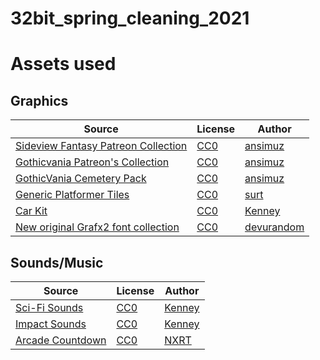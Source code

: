 # 32bit_spring_cleaning_2021

# Assets used

## Graphics

|Source|License|Author|
|---|---|---|
|[Sideview Fantasy Patreon Collection](https://opengameart.org/content/sideview-fantasy-patreon-collection)|[CC0](https://creativecommons.org/publicdomain/zero/1.0/)|[ansimuz](https://opengameart.org/users/ansimuz)|
|[Gothicvania Patreon's Collection](https://opengameart.org/content/gothicvania-patreons-collection)|[CC0](https://creativecommons.org/publicdomain/zero/1.0/)|[ansimuz](https://opengameart.org/users/ansimuz)|
|[GothicVania Cemetery Pack](https://opengameart.org/content/gothicvania-cemetery-pack)|[CC0](https://creativecommons.org/publicdomain/zero/1.0/)|[ansimuz](https://opengameart.org/users/ansimuz)|
|[Generic Platformer Tiles](https://opengameart.org/content/generic-platformer-tiles)|[CC0](https://creativecommons.org/publicdomain/zero/1.0/)|[surt](https://opengameart.org/users/surt)|
|[Car Kit](https://opengameart.org/content/car-kit)|[CC0](https://creativecommons.org/publicdomain/zero/1.0/)|[Kenney](https://opengameart.org/users/kenney)|
|[New original Grafx2 font collection](https://opengameart.org/content/new-original-grafx2-font-collection)|[CC0](https://creativecommons.org/publicdomain/zero/1.0/)|[devurandom](https://opengameart.org/users/devurandom)|

## Sounds/Music

|Source|License|Author|
|---|---|---|
|[Sci-Fi Sounds](https://opengameart.org/content/sci-fi-sounds)|[CC0](https://creativecommons.org/publicdomain/zero/1.0/)|[Kenney](https://opengameart.org/users/kenney)|
|[Impact Sounds](https://kenney.nl/assets/impact-sounds)|[CC0](https://creativecommons.org/publicdomain/zero/1.0/)|[Kenney](https://kenney.nl/)|
|[Arcade Countdown](https://freesound.org/people/NXRT/sounds/546602/)|[CC0](https://creativecommons.org/publicdomain/zero/1.0/)|[NXRT](https://freesound.org/people/NXRT/)|

